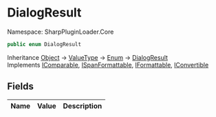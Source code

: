 # DialogResult

Namespace: SharpPluginLoader.Core

```csharp
public enum DialogResult
```

Inheritance [Object](https://docs.microsoft.com/en-us/dotnet/api/System.Object) → [ValueType](https://docs.microsoft.com/en-us/dotnet/api/System.ValueType) → [Enum](https://docs.microsoft.com/en-us/dotnet/api/System.Enum) → [DialogResult](./SharpPluginLoader.Core.DialogResult.md)<br>
Implements [IComparable](https://docs.microsoft.com/en-us/dotnet/api/System.IComparable), [ISpanFormattable](https://docs.microsoft.com/en-us/dotnet/api/System.ISpanFormattable), [IFormattable](https://docs.microsoft.com/en-us/dotnet/api/System.IFormattable), [IConvertible](https://docs.microsoft.com/en-us/dotnet/api/System.IConvertible)

## Fields

| Name | Value | Description |
| --- | --: | --- |
